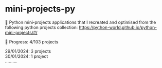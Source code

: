 # mini-projects-py
🐍 Python mini-projects applications that I recreated and optimised from the following python projects collection: https://python-world.github.io/python-mini-projects/#/

📅 Progress: 4/103 projects

29/01/2024: 3 projects <br>
30/01/2024: 1 project <br>
.......... <br>
